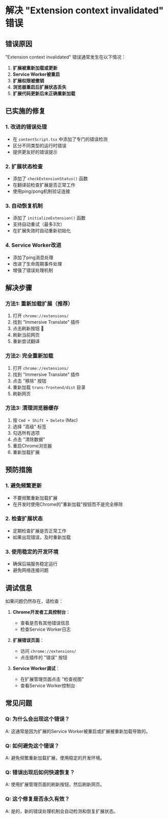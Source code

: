 # 解决 "Extension context invalidated" 错误

## 错误原因

"Extension context invalidated" 错误通常发生在以下情况：

1. **扩展被重新加载或更新**
2. **Service Worker被重启**
3. **扩展权限被撤销**
4. **浏览器重启后扩展状态丢失**
5. **扩展代码更新后未正确重新加载**

## 已实施的修复

### 1. 改进的错误处理
- 在 `contentScript.tsx` 中添加了专门的错误检测
- 区分不同类型的运行时错误
- 提供更友好的错误提示

### 2. 扩展状态检查
- 添加了 `checkExtensionStatus()` 函数
- 在翻译前检查扩展是否正常工作
- 使用ping/pong机制验证连接

### 3. 自动恢复机制
- 添加了 `initializeExtension()` 函数
- 支持自动重试（最多3次）
- 在扩展失效时自动重新初始化

### 4. Service Worker改进
- 添加了ping消息处理
- 改进了生命周期事件处理
- 增强了错误处理机制

## 解决步骤

### 方法1: 重新加载扩展（推荐）
1. 打开 `chrome://extensions/`
2. 找到 "Immersive Translate" 插件
3. 点击刷新按钮 🔄
4. 刷新当前网页
5. 重新尝试翻译

### 方法2: 完全重新加载
1. 打开 `chrome://extensions/`
2. 找到 "Immersive Translate" 插件
3. 点击 "移除" 按钮
4. 重新加载 `trans-frontend/dist` 目录
5. 刷新网页

### 方法3: 清理浏览器缓存
1. 按 `Cmd + Shift + Delete` (Mac)
2. 选择 "高级" 标签
3. 勾选所有选项
4. 点击 "清除数据"
5. 重启Chrome浏览器
6. 重新加载扩展

## 预防措施

### 1. 避免频繁更新
- 不要频繁重新加载扩展
- 在开发时使用Chrome的"重新加载"按钮而不是完全移除

### 2. 检查扩展状态
- 定期检查扩展是否正常工作
- 如果出现错误，及时重新加载

### 3. 使用稳定的开发环境
- 确保后端服务稳定运行
- 避免网络连接问题

## 调试信息

如果问题仍然存在，请检查：

1. **Chrome开发者工具控制台**：
   - 查看是否有其他错误信息
   - 检查Service Worker日志

2. **扩展错误页面**：
   - 访问 `chrome://extensions/`
   - 点击插件的 "错误" 按钮

3. **Service Worker调试**：
   - 在扩展管理页面点击 "检查视图"
   - 查看Service Worker控制台

## 常见问题

### Q: 为什么会出现这个错误？
A: 这通常是因为扩展的Service Worker被重启或扩展被重新加载导致的。

### Q: 如何避免这个错误？
A: 避免频繁重新加载扩展，使用稳定的开发环境。

### Q: 错误出现后如何快速恢复？
A: 使用扩展管理页面的刷新按钮，然后刷新网页。

### Q: 这个修复是否永久有效？
A: 是的，新的错误处理机制会自动检测和恢复扩展状态。
